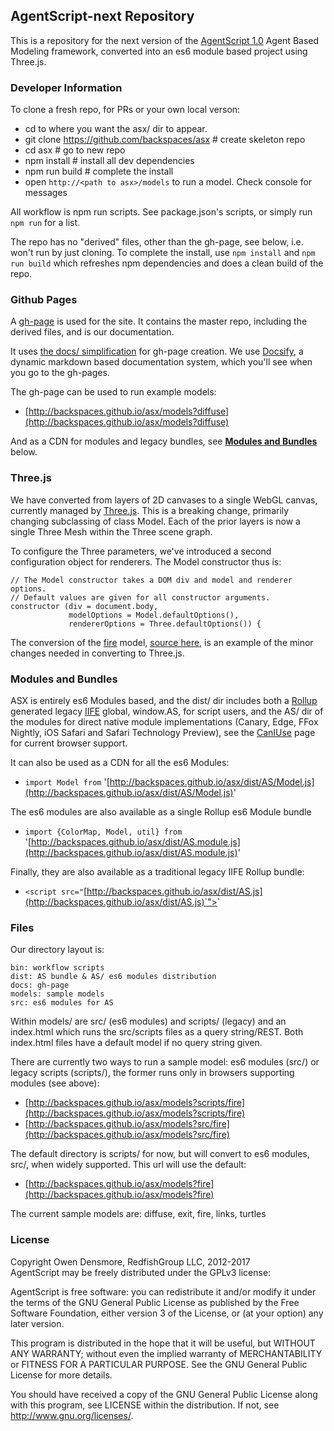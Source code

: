 ## AgentScript-next Repository

This is a repository for the next version of the [AgentScript 1.0](http://agentscript.org) Agent Based Modeling framework, converted into an es6 module based project using Three.js.

### Developer Information

To clone a fresh repo, for PRs or your own local verson:
* cd to where you want the asx/ dir to appear.
* git clone https://github.com/backspaces/asx # create skeleton repo
* cd asx # go to new repo
* npm install # install all dev dependencies
* npm run build # complete the install
* open `http://<path to asx>/models` to run a model. Check console for messages

All workflow is npm run scripts.  See package.json's scripts, or simply run `npm run` for a list.

The repo has no "derived" files, other than the gh-page, see below, i.e. won't run by just cloning. To complete the install, use `npm install` and `npm run build` which refreshes npm dependencies and does a clean build of the repo.

### Github Pages

A [gh-page](http://backspaces.github.io/asx/) is used for the site. It contains the master repo, including the derived files, and is our documentation.

It uses [the docs/ simplification](https://help.github.com/articles/user-organization-and-project-pages/#project-pages) for gh-page creation. We use [Docsify](https://docsify.js.org/#/?id=docsify), a dynamic markdown based documentation system, which you'll see when you go to the gh-pages.

The gh-page can be used to run example models:
* [http://backspaces.github.io/asx/models?diffuse](http://backspaces.github.io/asx/models?diffuse)

And as a CDN for modules and legacy bundles, see [**Modules and Bundles**](#modules-and-bundles) below.

### Three.js

We have converted from layers of 2D canvases to a single WebGL canvas, currently managed by [Three.js](https://threejs.org/). This is a breaking change, primarily changing subclassing of class Model. Each of the prior layers is now a single Three Mesh within the Three scene graph.

To configure the Three parameters, we've introduced a second configuration object for renderers. The Model constructor thus is:

```
// The Model constructor takes a DOM div and model and renderer options.
// Default values are given for all constructor arguments.
constructor (div = document.body,
             modelOptions = Model.defaultOptions(),
             rendererOptions = Three.defaultOptions()) {
```

The conversion of the [fire](http://backspaces.github.io/asx/models?fire) model, [source here](https://github.com/backspaces/asx/blob/master/models/src/fire.js), is an example of the minor changes needed in converting to Three.js.

### Modules and Bundles

ASX is entirely es6 Modules based, and the dist/ dir includes both a [Rollup](https://rollupjs.org/) generated legacy [IIFE](http://adripofjavascript.com/blog/drips/an-introduction-to-iffes-immediately-invoked-function-expressions.html) global, window.AS, for script users, and the AS/ dir of the modules for direct native module implementations (Canary, Edge, FFox Nightly, iOS Safari and Safari Technology Preview), see the [CanIUse](http://caniuse.com/#search=modules) page for current browser support.

It can also be used as a CDN for all the es6 Modules:

* `import Model from` '[http://backspaces.github.io/asx/dist/AS/Model.js](http://backspaces.github.io/asx/dist/AS/Model.js)'

The es6 modules are also available as a single Rollup es6 Module bundle
* `import {ColorMap, Model, util} from` '[http://backspaces.github.io/asx/dist/AS.module.js](http://backspaces.github.io/asx/dist/AS.module.js)'

Finally, they are also available as a traditional legacy IIFE Rollup bundle:
* `<script src="`[http://backspaces.github.io/asx/dist/AS.js](http://backspaces.github.io/asx/dist/AS.js)`"></script>`


### Files

Our directory layout is:
```
bin: workflow scripts
dist: AS bundle & AS/ es6 modules distribution
docs: gh-page
models: sample models
src: es6 modules for AS
```

Within models/ are src/ (es6 modules) and scripts/ (legacy) and an index.html which runs the src/scripts files as a query string/REST. Both index.html files have a default model if no query string given.

There are currently two ways to run a sample model: es6 modules (src/) or legacy scripts (scripts/), the former runs only in browsers supporting modules (see above):

* [http://backspaces.github.io/asx/models?scripts/fire](http://backspaces.github.io/asx/models?scripts/fire)
* [http://backspaces.github.io/asx/models?src/fire](http://backspaces.github.io/asx/models?src/fire)

The default directory is scripts/ for now, but will convert to es6 modules, src/, when widely supported. This url will use the default:

* [http://backspaces.github.io/asx/models?fire](http://backspaces.github.io/asx/models?fire)

The current sample models are: diffuse, exit, fire, links, turtles

### License

Copyright Owen Densmore, RedfishGroup LLC, 2012-2017<br>
AgentScript may be freely distributed under the GPLv3 license:

AgentScript is free software: you can redistribute it and/or modify
it under the terms of the GNU General Public License as published by
the Free Software Foundation, either version 3 of the License, or
(at your option) any later version.

This program is distributed in the hope that it will be useful,
but WITHOUT ANY WARRANTY; without even the implied warranty of
MERCHANTABILITY or FITNESS FOR A PARTICULAR PURPOSE.  See the
GNU General Public License for more details.

You should have received a copy of the GNU General Public License
along with this program, see LICENSE within the distribution.
If not, see <http://www.gnu.org/licenses/>.
